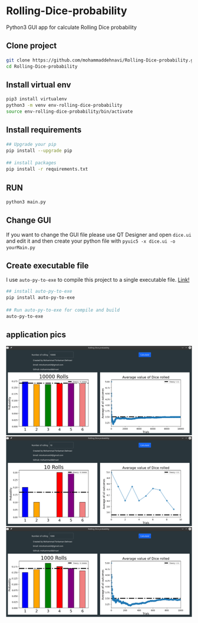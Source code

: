 # Rolling-Dice-probability
Python3 GUI app for calculate Rolling Dice probability

## Clone project

```bash
git clone https://github.com/mohammaddehnavi/Rolling-Dice-probability.git
cd Rolling-Dice-probability
```
## Install virtual env 

```bash
pip3 install virtualenv
python3 -m venv env-rolling-dice-probability
source env-rolling-dice-probability/bin/activate
```

## Install requirements

```bash
## Upgrade your pip
pip install --upgrade pip

## install packages
pip install -r requirements.txt
```

## RUN

```bash
python3 main.py
```

## Change GUI

If you want to change the GUI file please use QT Designer and open `dice.ui` and edit it and then create
your python file with `pyuic5 -x dice.ui -o yourMain.py`


## Create executable file 

I use `auto-py-to-exe` to compile this project to a single executable file. [Link!](https://pypi.org/project/auto-py-to-exe/)

```bash
## install auto-py-to-exe
pip install auto-py-to-exe

## Run auto-py-to-exe for compile and build 
auto-py-to-exe
```

## application pics

![main1](./Assets/main1.png)
![main1](./Assets/main2.png)
![main1](./Assets/main3.png)